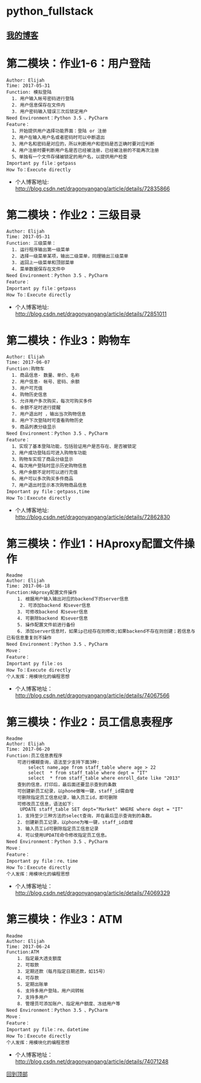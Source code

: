 # python_fullstack
## [我的博客](http://blog.csdn.net/dragonyangang "我的博客")

# 第二模块：作业1-6：用户登陆
  
    Author: Elijah
    Time: 2017-05-31
    Function: 模拟登陆
      1. 用户输入帐号密码进行登陆
      2. 用户信息保存在文件内
      3. 用户密码输入错误三次后锁定用户
    Need Environment：Python 3.5 、PyCharm
    Feature：
      1、开始提供用户选择功能界面：登陆 or 注册
      2、用户在输入用户名或者密码时可以中断退出
      3、用户名和密码是对应的，所以判断用户和密码是否正确时要对应判断
      4、用户注册时要判断用户名是否已经被注册，已经被注册的不能再次注册
      5、单独有一个文件存储被锁定的用户名，以提供用户检查
    Important py file：getpass
    How To：Execute directly

- 个人博客地址: http://blog.csdn.net/dragonyangang/article/details/72835866

# 第二模块：作业2：三级目录

    Author: Elijah
    Time: 2017-05-31
    Function: 三级菜单：
      1. 运行程序输出第一级菜单
      2. 选择一级菜单某项，输出二级菜单，同理输出三级菜单
      3. 返回上一级菜单和顶部菜单
      4. 菜单数据保存在文件中
    Need Environment：Python 3.5 、PyCharm
    Feature：
    Important py file：getpass
    How To：Execute directly
    
- 个人博客地址: http://blog.csdn.net/dragonyangang/article/details/72851011

# 第二模块：作业3：购物车

    Author: Elijah
    Time: 2017-06-07
    Function:购物车
      1. 商品信息- 数量、单价、名称
      2. 用户信息- 帐号、密码、余额
      3. 用户可充值
      4. 购物历史信息
      5. 允许用户多次购买，每次可购买多件
      6. 余额不足时进行提醒
      7. 用户退出时 ，输出当次购物信息
      8. 用户下次登陆时可查看购物历史
      9. 商品列表分级显示
    Need Environment：Python 3.5 、PyCharm
    Feature：
      1、实现了基本登陆功能，包括验证用户是否存在、是否被锁定
      2、用户成功登陆后可进入购物车功能
      3、购物车实现了商品分级显示
      4、每次用户登陆时显示历史购物信息
      5、用户余额不足时可以进行充值
      6、用户可以多次购买多件商品
      7、用户退出时显示本次购物商品信息
    Important py file：getpass,time
    How To：Execute directly
    
- 个人博客地址: http://blog.csdn.net/dragonyangang/article/details/72862830

# 第三模块：作业1：HAproxy配置文件操作
    Readme
    Author: Elijah
    Time: 2017-06-18
    Function:HAproxy配置文件操作
        1. 根据用户输入输出对应的backend下的server信息
         2. 可添加backend 和sever信息
        3. 可修改backend 和sever信息
        4. 可删除backend 和sever信息
        5. 操作配置文件前进行备份
        6. 添加server信息时，如果ip已经存在则修改;如果backend不存在则创建；若信息与已有信息重复则不操作
    Need Environment：Python 3.5 、PyCharm
    Move：
    Feature：
    Important py file：os
    How To：Execute directly
    个人发挥：用模块化的编程思想
- 个人博客地址：http://blog.csdn.net/dragonyangang/article/details/74067566

# 第三模块：作业2：员工信息表程序
    Readme
    Author: Elijah
    Time: 2017-06-20
    Function:员工信息表程序
        可进行模糊查询，语法至少支持下面3种:
            select name,age from staff_table where age > 22
            select  * from staff_table where dept = "IT"
            select  * from staff_table where enroll_date like "2013"
        查到的信息，打印后，最后面还要显示查到的条数
        可创建新员工纪录，以phone做唯一键，staff_id需自增
        可删除指定员工信息纪录，输入员工id，即可删除
        可修改员工信息，语法如下:
         UPDATE staff_table SET dept="Market" WHERE where dept = "IT"
        1. 支持至少三种方法的select查询，并在最后显示查询到的条数。
        2. 创建新员工记录，以phone为唯一键，staff_id自增
        3. 输入员工id可删除指定员工信息记录
        4. 可以使用UPDATE命令修改指定员工信息。
    Need Environment：Python 3.5 、PyCharm
    Move：
    Feature：
    Important py file：re、time
    How To：Execute directly
    个人发挥：用模块化的编程思想
- 个人博客地址：http://blog.csdn.net/dragonyangang/article/details/74069329

# 第三模块：作业3：ATM

    Readme
    Author: Elijah
    Time: 2017-06-24
    Function:ATM
        1. 指定最大透支额度
        2. 可取款
        3. 定期还款（每月指定日期还款，如15号）
        4. 可存款
        5. 定期出账单
        6. 支持多用户登陆，用户间转帐
        7. 支持多用户
        8. 管理员可添加账户、指定用户额度、冻结用户等
    Need Environment：Python 3.5 、PyCharm
    Move：
    Feature：
    Important py file：re、datetime
    How To：Execute directly
    个人发挥：用模块化的编程思想
- 个人博客地址：http://blog.csdn.net/dragonyangang/article/details/74071248

[回到顶部](#readme)
